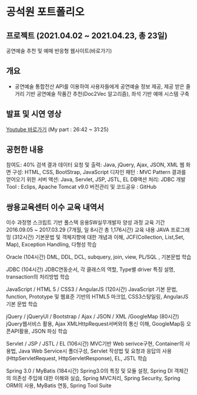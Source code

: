 # 공석원 포트폴리오 

## 프로젝트 (2021.04.02 ~ 2021.04.23, 총 23일)
공연예술 추천 및 예매 반응형 웹사이트(바로가기)

## 개요
+ 공연예술 통합전산 API를 이용하여 사용자들에게 공연예술 정보 제공, 제공 받은 줄거리 기반 공연예술 작품간 추천(Doc2Vec 알고리즘), 좌석 기반 예매 시스템 구축 

## 발표 및 시연 영상
[Youtube 바로가기](https://www.youtube.com/watch?app=desktop&v=GESqyV1zT_k&list=PLedGoSru79493-00o_i35ujkkHls3Zvjk&index=4) (My part : 26:42 ~ 31:25)

## 공헌한 내용
참여도: 40%
검색 결과 데이터 요청 및 출력: Java, jQuery, Ajax, JSON, XML
웹 화면 구성: HTML, CSS, BootStrap, JavaScript
디자인 패턴 : MVC Pattern
결과를 얻어오기 위한 서버 액션: Java, Servlet, JSP, JSTL, EL
DB액션 처리: JDBC
개발 Tool : Eclips, Apache Tomcat v9.0
버전관리 및 코드공유 : GitHub


## 


## 쌍용교육센터 이수 교육 내역서
이수 과정명
스크립트 기반 풀스택 응용SW실무개발자 양성 과정
교육 기간
2016.09.05 ~ 2017.03.29 (7개월, 일 8시간 총 1,176시간)
교육 내용
JAVA 프로그래밍 (312시간)
기본문법 및 객체지향에 대한 개념과 이해, JCF(Collection, List,Set, Map), Exception Handling, 다형성 학습

Oracle (104시간)
DML, DDL, DCL, subquery, join, view, PL/SQL , 기본문법 학습

JDBC (104시간)
JDBC연동순서, 각 클래스의 역할, Type별 driver 특징 설명, transaction의 처리방법 학습

JavaScript / HTML 5 / CSS3 / AngularJS (120시간)
 JavaScript 기본 문법, function, Prototype 및 웹표준 기반의 HTML5 마크업, CSS3스탕일링, AngularJS 기본 문법 학습

jQuery / jQueryUI / Bootstrap / Ajax / JSON / XML /GoogleMap (80시간)
jQuery웹서비스 활용, Ajax XMLHttpRequest서버와의 통신 이해, GoogleMap등 오픈API활용, JSON 파싱 학습

Servlet / JSP / JSTL / EL (106시간)
MVC기반 Web serivce구현, Container의 사용법, Java Web Service시 폴더구성,
Servlet 작성법 및 요청과 응답의 사용(HttpServletRequest, HttpServletResponse), EL, JSTL 학습

Spring 3.0 / MyBatis (184시간)
Spring3.0의 특징 및 모듈 설정, Spring DI 객체간의 의존성 주입에 대한 이해와 실습,
Spring MVC처리, Spring Security, Spring ORM의 사용, MyBatis 연동, Spring Tool Suite
